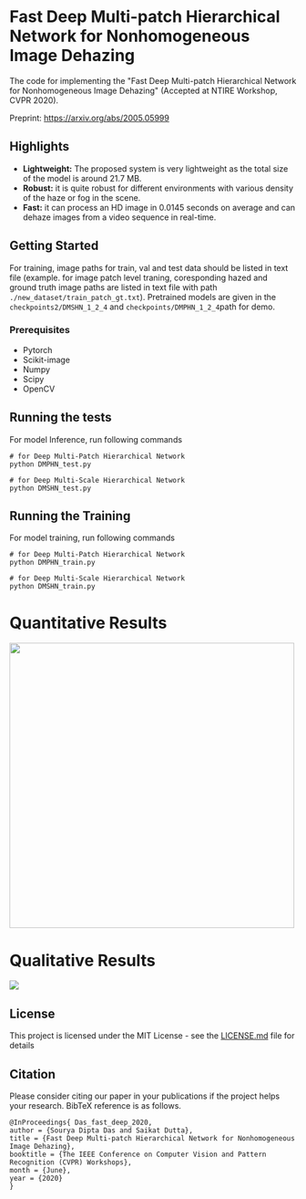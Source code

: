 # Fast Deep Multi-patch Hierarchical Network for Nonhomogeneous Image Dehazing
The code for implementing the "Fast Deep Multi-patch Hierarchical Network for Nonhomogeneous Image Dehazing" (Accepted at NTIRE Workshop, CVPR 2020).

Preprint: https://arxiv.org/abs/2005.05999

## Highlights

- **Lightweight:** The proposed system is very lightweight as the total size of the model is around 21.7 MB.
- **Robust:**  it is quite robust for different environments with various density of the haze or fog in the scene.
- **Fast:** it can process an HD image in 0.0145 seconds on average and can dehaze images from a video sequence in real-time.

## Getting Started

For training, image paths for train, val and test data should be listed in text file (example. for image patch level traning, coresponding hazed and ground truth image paths are listed in text file with path  `./new_dataset/train_patch_gt.txt`). Pretrained models are given in the `checkpoints2/DMSHN_1_2_4` and `checkpoints/DMPHN_1_2_4`path for demo.

### Prerequisites

- Pytorch
- Scikit-image 
- Numpy
- Scipy
- OpenCV


## Running the tests

For model Inference, run following commands
```
# for Deep Multi-Patch Hierarchical Network
python DMPHN_test.py

# for Deep Multi-Scale Hierarchical Network
python DMSHN_test.py

```

## Running the Training

For model training, run following commands
```
# for Deep Multi-Patch Hierarchical Network
python DMPHN_train.py

# for Deep Multi-Scale Hierarchical Network
python DMSHN_train.py

```

# Quantitative Results
<img src="assets/cvpr_2.png" width="500"/>

# Qualitative Results
![](assets/cvpr_1.png)

## License

This project is licensed under the MIT License - see the [LICENSE.md](LICENSE) file for details

## Citation

Please consider citing our paper in your publications if the project helps your research. BibTeX reference is as follows.
```
@InProceedings{ Das_fast_deep_2020,
author = {Sourya Dipta Das and Saikat Dutta},
title = {Fast Deep Multi-patch Hierarchical Network for Nonhomogeneous Image Dehazing},
booktitle = {The IEEE Conference on Computer Vision and Pattern Recognition (CVPR) Workshops},
month = {June},
year = {2020}
}

```



